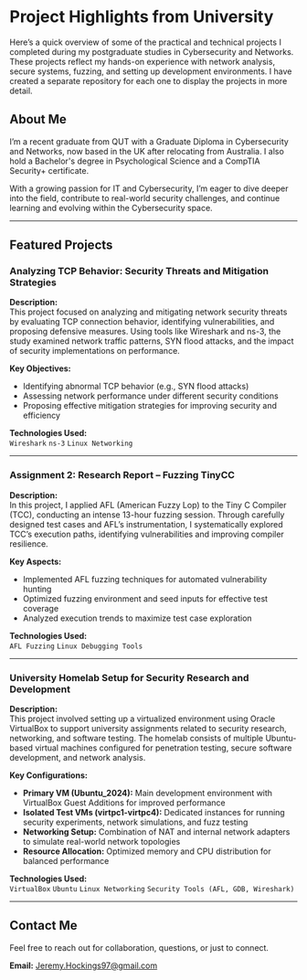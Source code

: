 # Project Highlights from University

Here’s a quick overview of some of the practical and technical projects I completed during my postgraduate studies in Cybersecurity and Networks. These projects reflect my hands-on experience with network analysis, secure systems, fuzzing, and setting up development environments. I have created a separate repository for each one to display the projects in more detail.

## About Me

I’m a recent graduate from QUT with a Graduate Diploma in Cybersecurity and Networks, now based in the UK after relocating from Australia. I also hold a Bachelor's degree in Psychological Science and a CompTIA Security+ certificate.

With a growing passion for IT and Cybersecurity, I’m eager to dive deeper into the field, contribute to real-world security challenges, and continue learning and evolving within the Cybersecurity space.

---

## Featured Projects

### Analyzing TCP Behavior: Security Threats and Mitigation Strategies

**Description:**  
This project focused on analyzing and mitigating network security threats by evaluating TCP connection behavior, identifying vulnerabilities, and proposing defensive measures. Using tools like Wireshark and ns-3, the study examined network traffic patterns, SYN flood attacks, and the impact of security implementations on performance.

**Key Objectives:**
- Identifying abnormal TCP behavior (e.g., SYN flood attacks)  
- Assessing network performance under different security conditions  
- Proposing effective mitigation strategies for improving security and efficiency  

**Technologies Used:**  
`Wireshark` `ns-3` `Linux Networking`

---

### Assignment 2: Research Report – Fuzzing TinyCC

**Description:**  
In this project, I applied AFL (American Fuzzy Lop) to the Tiny C Compiler (TCC), conducting an intense 13-hour fuzzing session. Through carefully designed test cases and AFL’s instrumentation, I systematically explored TCC’s execution paths, identifying vulnerabilities and improving compiler resilience.

**Key Aspects:**
- Implemented AFL fuzzing techniques for automated vulnerability hunting  
- Optimized fuzzing environment and seed inputs for effective test coverage  
- Analyzed execution trends to maximize test case exploration  

**Technologies Used:**  
`AFL Fuzzing` `Linux Debugging Tools`

---

### University Homelab Setup for Security Research and Development

**Description:**  
This project involved setting up a virtualized environment using Oracle VirtualBox to support university assignments related to security research, networking, and software testing. The homelab consists of multiple Ubuntu-based virtual machines configured for penetration testing, secure software development, and network analysis.

**Key Configurations:**
- **Primary VM (Ubuntu_2024):** Main development environment with VirtualBox Guest Additions for improved performance  
- **Isolated Test VMs (virtpc1-virtpc4):** Dedicated instances for running security experiments, network simulations, and fuzz testing  
- **Networking Setup:** Combination of NAT and internal network adapters to simulate real-world network topologies  
- **Resource Allocation:** Optimized memory and CPU distribution for balanced performance  

**Technologies Used:**  
`VirtualBox` `Ubuntu` `Linux Networking` `Security Tools (AFL, GDB, Wireshark)`

---

## Contact Me

Feel free to reach out for collaboration, questions, or just to connect.

**Email:** Jeremy.Hockings97@gmail.com

